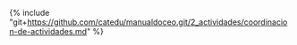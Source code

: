 
{% include "git+https://github.com/catedu/manualdoceo.git/2_actividades/coordinacion-de-actividades.md" %}